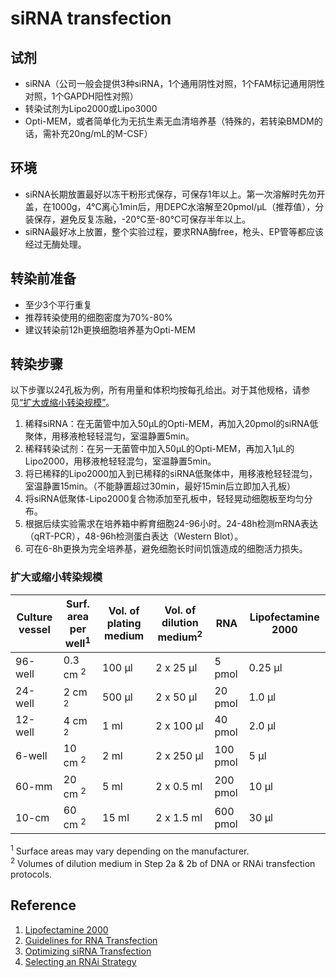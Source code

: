 # siRNA transfection

## 试剂

- siRNA（公司一般会提供3种siRNA，1个通用阴性对照，1个FAM标记通用阴性对照，1个GAPDH阳性对照）
- 转染试剂为Lipo2000或Lipo3000
- Opti-MEM，或者简单化为无抗生素无血清培养基（特殊的，若转染BMDM的话，需补充20ng/mL的M-CSF）

## 环境

- siRNA长期放置最好以冻干粉形式保存，可保存1年以上。第一次溶解时先勿开盖，在1000g，4°C离心1min后，用DEPC水溶解至20pmol/μL（推荐值），分装保存，避免反复冻融，-20°C至-80°C可保存半年以上。
- siRNA最好冰上放置，整个实验过程，要求RNA酶free，枪头、EP管等都应该经过无酶处理。

## 转染前准备

- 至少3个平行重复
- 推荐转染使用的细胞密度为70%-80%
- 建议转染前12h更换细胞培养基为Opti-MEM

## 转染步骤

以下步骤以24孔板为例，所有用量和体积均按每孔给出。对于其他规格，请参见[“扩大或缩小转染规模”](#扩大或缩小转染规模)。

1. 稀释siRNA：在无菌管中加入50μL的Opti-MEM，再加入20pmol的siRNA低聚体，用移液枪轻轻混匀，室温静置5min。
2. 稀释转染试剂：在另一无菌管中加入50μL的Opti-MEM，再加入1μL的Lipo2000，用移液枪轻轻混匀，室温静置5min。
3. 将已稀释的Lipo2000加入到已稀释的siRNA低聚体中，用移液枪轻轻混匀，室温静置15min。（不能静置超过30min，最好15min后立即加入孔板）
4. 将siRNA低聚体-Lipo2000复合物添加至孔板中，轻轻晃动细胞板至均匀分布。
5. 根据后续实验需求在培养箱中孵育细胞24-96小时。24-48h检测mRNA表达（qRT-PCR），48-96h检测蛋白表达（Western Blot）。
6. 可在6-8h更换为完全培养基，避免细胞长时间饥饿造成的细胞活力损失。

### 扩大或缩小转染规模

| Culture vessel | Surf. area per well<sup>1</sup> | Vol. of plating medium | Vol. of dilution medium<sup>2</sup> | RNA      | Lipofectamine 2000 |
| -------------- | ------------------------------- | ---------------------- | ----------------------------------- | -------- | ------------------ |
| 96-well        | 0.3 cm <sup>2</sup>             | 100 µl                 | 2 x 25 µl                           | 5 pmol   | 0.25 µl            |
| 24-well        | 2 cm <sup>2</sup>               | 500 µl                 | 2 x 50 µl                           | 20 pmol  | 1.0 µl             |
| 12-well        | 4 cm <sup>2</sup>               | 1 ml                   | 2 x 100 µl                          | 40 pmol  | 2.0 µl             |
| 6-well         | 10 cm <sup>2</sup>              | 2 ml                   | 2 x 250 µl                          | 100 pmol | 5 µl               |
| 60-mm          | 20 cm <sup>2</sup>              | 5 ml                   | 2 x 0.5 ml                          | 200 pmol | 10 µl              |
| 10-cm          | 60 cm <sup>2</sup>              | 15 ml                  | 2 x 1.5 ml                          | 600 pmol | 30 µl              |

<sup>1</sup> Surface areas may vary depending on the manufacturer.  
<sup>2</sup> Volumes of dilution medium in Step 2a & 2b of DNA or RNAi transfection protocols.  

## Reference

1. [Lipofectamine 2000](https://www.thermofisher.com/us/en/home/references/protocols/cell-culture/transfection-protocol/lipofectamine-2000.html)
2. [Guidelines for RNA Transfection](https://www.thermofisher.com/us/en/home/references/gibco-cell-culture-basics/transfection-basics/guidelines-for-rna-transfection.html)
3. [Optimizing siRNA Transfection](https://www.thermofisher.com/us/en/home/references/gibco-cell-culture-basics/transfection-basics/guidelines-for-rna-transfection/optimizing-sirna-transfection.html)
4. [Selecting an RNAi Strategy](https://www.thermofisher.com/us/en/home/references/gibco-cell-culture-basics/transfection-basics/guidelines-for-rna-transfection/selecting-an-rnai-strategy.html)